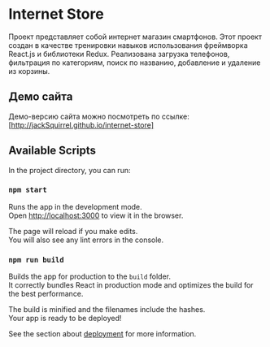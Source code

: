# Internet Store

Проект представляет собой интернет магазин смартфонов. Этот проект создан в качестве тренировки навыков использования фреймворка React.js и библиотеки Redux. Реализована загрузка телефонов, фильтрация по категориям, поиск по названию, добавление и удаление из корзины.

## Демо сайта

Демо-версию сайта можно посмотреть по ссылке: [http://jackSquirrel.github.io/internet-store]

## Available Scripts

In the project directory, you can run:

### `npm start`

Runs the app in the development mode.<br>
Open [http://localhost:3000](http://localhost:3000) to view it in the browser.

The page will reload if you make edits.<br>
You will also see any lint errors in the console.

### `npm run build`

Builds the app for production to the `build` folder.<br>
It correctly bundles React in production mode and optimizes the build for the best performance.

The build is minified and the filenames include the hashes.<br>
Your app is ready to be deployed!

See the section about [deployment](https://facebook.github.io/create-react-app/docs/deployment) for more information.